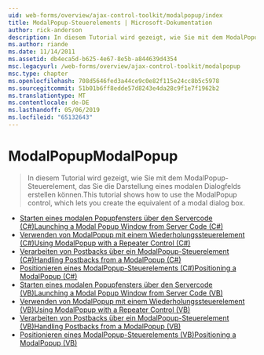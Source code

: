 ```yaml
---
uid: web-forms/overview/ajax-control-toolkit/modalpopup/index
title: ModalPopup-Steuerelements | Microsoft-Dokumentation
author: rick-anderson
description: In diesem Tutorial wird gezeigt, wie Sie mit dem ModalPopup-Steuerelement, das Sie die Darstellung eines modalen Dialogfelds erstellen können.
ms.author: riande
ms.date: 11/14/2011
ms.assetid: db4eca5d-b625-4e67-8e5b-a844639d4354
msc.legacyurl: /web-forms/overview/ajax-control-toolkit/modalpopup
msc.type: chapter
ms.openlocfilehash: 708d5646fed3a44ce9c0e82f115e24cc8b5c5978
ms.sourcegitcommit: 51b01b6ff8edde57d8243e4da28c9f1e7f1962b2
ms.translationtype: MT
ms.contentlocale: de-DE
ms.lasthandoff: 05/06/2019
ms.locfileid: "65132643"
---
```

# <a name="modalpopup"></a><span data-ttu-id="5d739-103">ModalPopup</span><span class="sxs-lookup"><span data-stu-id="5d739-103">ModalPopup</span></span>

> <span data-ttu-id="5d739-104">In diesem Tutorial wird gezeigt, wie Sie mit dem ModalPopup-Steuerelement, das Sie die Darstellung eines modalen Dialogfelds erstellen können.</span><span class="sxs-lookup"><span data-stu-id="5d739-104">This tutorial shows how to use the ModalPopup control, which lets you create the equivalent of a modal dialog box.</span></span>

- [<span data-ttu-id="5d739-105">Starten eines modalen Popupfensters über den Servercode (C#)</span><span class="sxs-lookup"><span data-stu-id="5d739-105">Launching a Modal Popup Window from Server Code (C#)</span></span>](launching-a-modal-popup-window-from-server-code-cs.md)
- [<span data-ttu-id="5d739-106">Verwenden von ModalPopup mit einem Wiederholungssteuerelement (C#)</span><span class="sxs-lookup"><span data-stu-id="5d739-106">Using ModalPopup with a Repeater Control (C#)</span></span>](using-modalpopup-with-a-repeater-control-cs.md)
- [<span data-ttu-id="5d739-107">Verarbeiten von Postbacks über ein ModalPopup-Steuerelement (C#)</span><span class="sxs-lookup"><span data-stu-id="5d739-107">Handling Postbacks from a ModalPopup (C#)</span></span>](handling-postbacks-from-a-modalpopup-cs.md)
- [<span data-ttu-id="5d739-108">Positionieren eines ModalPopup-Steuerelements (C#)</span><span class="sxs-lookup"><span data-stu-id="5d739-108">Positioning a ModalPopup (C#)</span></span>](positioning-a-modalpopup-cs.md)
- [<span data-ttu-id="5d739-109">Starten eines modalen Popupfensters über den Servercode (VB)</span><span class="sxs-lookup"><span data-stu-id="5d739-109">Launching a Modal Popup Window from Server Code (VB)</span></span>](launching-a-modal-popup-window-from-server-code-vb.md)
- [<span data-ttu-id="5d739-110">Verwenden von ModalPopup mit einem Wiederholungssteuerelement (VB)</span><span class="sxs-lookup"><span data-stu-id="5d739-110">Using ModalPopup with a Repeater Control (VB)</span></span>](using-modalpopup-with-a-repeater-control-vb.md)
- [<span data-ttu-id="5d739-111">Verarbeiten von Postbacks über ein ModalPopup-Steuerelement (VB)</span><span class="sxs-lookup"><span data-stu-id="5d739-111">Handling Postbacks from a ModalPopup (VB)</span></span>](handling-postbacks-from-a-modalpopup-vb.md)
- [<span data-ttu-id="5d739-112">Positionieren eines ModalPopup-Steuerelements (VB)</span><span class="sxs-lookup"><span data-stu-id="5d739-112">Positioning a ModalPopup (VB)</span></span>](positioning-a-modalpopup-vb.md)
